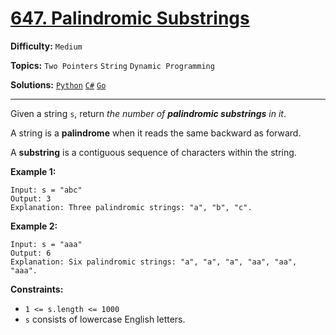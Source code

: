 # [647. Palindromic Substrings](https://leetcode.com/problems/palindromic-substrings/)

**Difficulty:** `Medium`

**Topics:** `Two Pointers` `String` `Dynamic Programming`

**Solutions:** [`Python`](../../src/python/challenges/problems/palindromic_substrings_test.py) [`C#`](../../src/csharp/challenges/Problems/PalindromicSubstrings.cs) [`Go`](../../src/go/challenges/problems/palindromic_substrings_test.go)

---

Given a string `s`, return *the number of **palindromic substrings** in it*.

A string is a **palindrome** when it reads the same backward as forward.

A **substring** is a contiguous sequence of characters within the string.

**Example 1:**

```
Input: s = "abc"
Output: 3
Explanation: Three palindromic strings: "a", "b", "c".
```

**Example 2:**

```
Input: s = "aaa"
Output: 6
Explanation: Six palindromic strings: "a", "a", "a", "aa", "aa", "aaa".
```

**Constraints:**

* `1 <= s.length <= 1000`
* `s` consists of lowercase English letters.